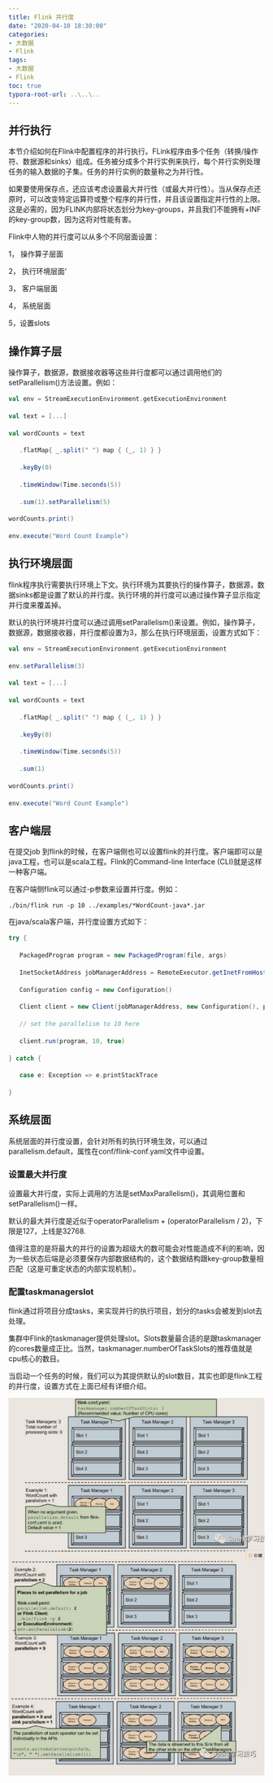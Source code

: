 ```yaml
---
title: Flink 并行度
date: "2020-04-10 18:30:00"
categories:
- 大数据
- Flink
tags:
- 大数据
- Flink
toc: true
typora-root-url: ..\..\..
---
```


## 并行执行

本节介绍如何在Flink中配置程序的并行执行。FLink程序由多个任务（转换/操作符、数据源和sinks）组成。任务被分成多个并行实例来执行，每个并行实例处理任务的输入数据的子集。任务的并行实例的数量称之为并行性。

如果要使用保存点，还应该考虑设置最大并行性（或最大并行性）。当从保存点还原时，可以改变特定运算符或整个程序的并行性，并且该设置指定并行性的上限。这是必需的，因为FLINK内部将状态划分为key-groups，并且我们不能拥有+INF的key-group数，因为这将对性能有害。

Flink中人物的并行度可以从多个不同层面设置：

1， 操作算子层面

2， 执行环境层面‘

3， 客户端层面

4， 系统层面

5，设置slots

## 操作算子层

操作算子，数据源，数据接收器等这些并行度都可以通过调用他们的setParallelism()方法设置。例如：

```scala
val env = StreamExecutionEnvironment.getExecutionEnvironment

val text = [...]

val wordCounts = text

   .flatMap{ _.split(" ") map { (_, 1) } }

   .keyBy(0)

   .timeWindow(Time.seconds(5))

   .sum(1).setParallelism(5)

wordCounts.print()

env.execute("Word Count Example")
```

## 执行环境层面

flink程序执行需要执行环境上下文。执行环境为其要执行的操作算子，数据源，数据sinks都是设置了默认的并行度。执行环境的并行度可以通过操作算子显示指定并行度来覆盖掉。

默认的执行环境并行度可以通过调用setParallelism()来设置。例如，操作算子，数据源，数据接收器，并行度都设置为3，那么在执行环境层面，设置方式如下：

```scala
val env = StreamExecutionEnvironment.getExecutionEnvironment

env.setParallelism(3)

val text = [...]

val wordCounts = text

   .flatMap{ _.split(" ") map { (_, 1) } }

   .keyBy(0)

   .timeWindow(Time.seconds(5))

   .sum(1)

wordCounts.print()

env.execute("Word Count Example")
```

## 客户端层

在提交job 到flink的时候，在客户端侧也可以设置flink的并行度。客户端即可以是java工程，也可以是scala工程。Flink的Command-line Interface (CLI)就是这样一种客户端。

在客户端侧flink可以通过-p参数来设置并行度。例如：

```shell
./bin/flink run -p 10 ../examples/*WordCount-java*.jar
```

在java/scala客户端，并行度设置方式如下：

```scala
try {

   PackagedProgram program = new PackagedProgram(file, args)

   InetSocketAddress jobManagerAddress = RemoteExecutor.getInetFromHostport("localhost:6123")

   Configuration config = new Configuration()

   Client client = new Client(jobManagerAddress, new Configuration(), program.getUserCodeClassLoader())

   // set the parallelism to 10 here

   client.run(program, 10, true)

} catch {

   case e: Exception => e.printStackTrace

}
```

## 系统层面

系统层面的并行度设置，会针对所有的执行环境生效，可以通过parallelism.default，属性在conf/flink-conf.yaml文件中设置。

### 设置最大并行度

设置最大并行度，实际上调用的方法是setMaxParallelism()，其调用位置和setParallelism()一样。

默认的最大并行度是近似于operatorParallelism + (operatorParallelism / 2)，下限是127，上线是32768.

值得注意的是将最大的并行的设置为超级大的数可能会对性能造成不利的影响，因为一些状态后端是必须要保存内部数据结构的，这个数据结构跟key-group数量相匹配（这是可重定状态的内部实现机制）。

### 配置taskmanagerslot

flink通过将项目分成tasks，来实现并行的执行项目，划分的tasks会被发到slot去处理。

集群中Flink的taskmanager提供处理slot。Slots数量最合适的是跟taskmanager的cores数量成正比。当然，taskmanager.numberOfTaskSlots的推荐值就是cpu核心的数目。

当启动一个任务的时候，我们可以为其提供默认的slot数目，其实也即是flink工程的并行度，设置方式在上面已经有详细介绍。

![1586597144535](/img/1586597144535.png)
